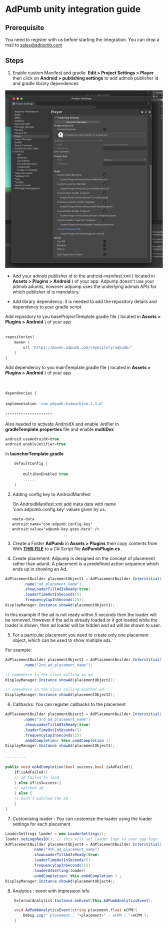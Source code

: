# AdPumb unity integration guide

## Prerequisite ##

You need to register with us before starting the integration. You can drop a mail to sales@adpumb.com

## Steps ##

  

1) Enable custom Manifest and gradle. **Edit > Project Settings > Player** then click on **Android > publishing settings** to add admob publisher id and gradle library dependences 

  

![alt text](https://github.com/ad-pump/unity-demo/blob/main/screen-shot/project-settings.png?raw=true)

  

  

  

* Add your admob publisher id to the android-manifest.xml ( located in **Assets > Plugins > Android** ) of your app: Adpump doesn't use your admob adunits, however adpump uses the underlying admob APIs for which publisher id is mandatory. 


* Add library dependency: it is needed to add the repository details and dependency  to your gradle script.

  

Add repository to you baseProjectTemplate.gradle file ( located in **Assets > Plugins > Android** )  of your app

```gradle

repositories{
    maven {
        url 'https://maven.adpumb.com/repository/adpumb/'
    }
}

```

Add dependency to you mainTemplate.gradle file ( located in **Assets > Plugins > Android** )  of your app

```gradle


dependencies {

implementation 'com.adpumb:bidmachine:2.3.6'

*********************

```

Also needed to activate AndroidX and enable Jetifier in **gradleTemplate.properties** file and enable **multiDex** 
```gradle
android.useAndroidX=true
android.enableJetifier=true
```
in **launcherTemplate.gradle**
```gradle
    defaultConfig {
        .....
        multiDexEnabled true
        .....
    }
```

2) Adding config key to AndroidManifest

   On AndroidManifest.xml add meta data with name 'com.adpumb.config.key' values given by us.

```
   <meta-data 
   android:name="com.adpumb.config.key" 
   android:value="adpumb-key-goes-here" />
    
```


3) Create a Folder **AdPumb** in **Assets > Plugins** then copy contents from With [**THIS FILE**](https://raw.githubusercontent.com/ad-pump/unity-demo/main/Assets/Plugins/AdPumb/AdPumbPlugin.cs)  to a C# Script file **AdPumbPlugin.cs** .

4) Create placement: Adpump is designed on the concept of placement rather than adunit. A placement is a predefined action sequence which ends up in showing an Ad. 

```c#
AdPlacementBuilder placementObject1 = AdPlacementBuilder.Interstitial()
        .name("ad_placement_name")    
        .showLoaderTillAdIsReady(true)
        .loaderTimeOutInSeconds(5)
        .frequencyCapInSeconds(15);
DisplayManager.Instance.showAd(placementObject1);
```

In this example if the ad is not ready within 5 seconds then the loader will be removed. However if the ad is already loaded or it got loaded while the loader is shown, then ad loader will be hidden and ad will be shown to user.

5) For a particular placement you need to create only one placement object, which can be used to show multiple ads.

For example:

```c#
AdPlacementBuilder placementObject2 = AdPlacementBuilder.Interstitial()
        .name("2nd_ad_placement_name");
```

```c#
// somewhere in the class calling an ad
DisplayManager.Instance.showAd(placementObject2);
```
```c#
// somewhere in the class calling another ad
DisplayManager.Instance.showAd(placementObject2);
```

6) Callbacks: You can register callbacks to the placement

```c#
AdPlacementBuilder placementObject3 = AdPlacementBuilder.Interstitial()
        .name("3rd_ad_placement_name")    
        .showLoaderTillAdIsReady(true)
        .loaderTimeOutInSeconds(5)
        .frequencyCapInSeconds(15)
        .onAdCompletion( this.onAdCompletion );
DisplayManager.Instance.showAd(placementObject3);

......... 

public void onAdCompletion(bool success,bool isAdFailed){ 
    if(isAdFailed){
    // ad failed to load
    } else if(isSuccess){ 
    // watched ad
    } else {
    // Didn't watched the ad
    }
}
```

7) Customising loader : You can customize the loader using the loader settings for each placement

```c#
LoaderSettings loader = new LoaderSettings();
loader.setLogoResID(); // this will set loader logo to your app logo
AdPlacementBuilder placementObject4 = AdPlacementBuilder.Interstitial()
            .name("4th_ad_placement_name")
            .showLoaderTillAdIsReady(true)
            .loaderTimeOutInSeconds(5)
            .frequencyCapInSeconds(15)
            .loaderUISetting(loader)
            .onAdCompletion( this.onAdCompletion ) ;
DisplayManager.Instance.showAd(placementObject4);

```

8) Analytics : event with impression info

```c#
	ExternalAnalytics.Instance.onEvent(this.AdPumbAnalyticsEvent);
```
	
```c#
	void AdPumbAnalyticsEvent(string placement,float eCPM){
		Debug.Log(" placement : "+placement+" - eCPM : "+eCPM );
	}

```

